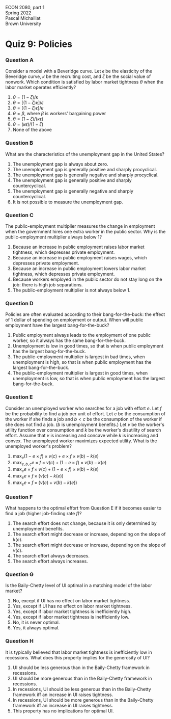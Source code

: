 ECON 2080, part 1  
Spring 2022  
Pascal Michaillat  
Brown University

# Quiz 9: Policies

### Question A

Consider a model with a Beveridge curve. Let $\epsilon$ be the elasticity of the Beveridge curve, $\kappa$ be the recruiting cost, and $\zeta$ be the social value of nonwork. Which condition is satisfied by labor market tightness $\theta$ when the labor market operates efficiently?

1. $\theta = (1-\zeta)/\kappa$
2. $\theta = [(1-\zeta)\kappa]/\epsilon$ 
3. $\theta = [(1-\zeta)\epsilon]/\kappa$
4. $\theta = \beta$, where $\beta$ is workers' bargaining power
5. $\theta = (1-\zeta)/(\kappa\epsilon)$
6.  $\theta = (\kappa\epsilon)/(1-\zeta)$
7.  None of the above

### Question B

What are the characteristics of the unemployment gap in the United States?

1. The unemployment gap is always about zero.
2. The unemployment gap is generally positive and sharply procyclical.
3. The unemployment gap is generally negative and sharply procyclical.
4. The unemployment gap is generally positive and sharply countercyclical.
5. The unemployment gap is generally negative and sharply countercyclical.
6. It is not possible to measure the unemployment gap.

### Question C

The public-employment multiplier measures the change in employment when the government hires one extra worker in the public sector. Why is the public-employment multiplier always below 1?

1. Because an increase in public employment raises labor market tightness, which depresses private employment.
2. Because an increase in public employment raises wages, which depresses private employment.
3. Because an increase in public employment lowers labor market tightness, which depresses private employment.
4. Because workers employed in the public sector do not stay long on the job: there is high job separations.
5. The public-employment multiplier is not always below 1.

### Question D

Policies are often evaluated according to their bang-for-the-buck: the effect of 1 dollar of spending on employment or output. When will public employment have the largest bang-for-the-buck?

1. Public employment always leads to the employment of one public worker, so it always has the same bang-for-the-buck.
2. Unemployment is low in good times, so that is when public employment has the largest bang-for-the-buck.
3. The public-employment multiplier is largest in bad times, when unemployment is high, so that is when public employment has the largest bang-for-the-buck.
4. The public-employment multiplier is largest in good times, when unemployment is low, so that is when public employment has the largest bang-for-the-buck.

### Question E

Consider an unemployed worker who searches for a job with effort $e$. Let $f$ be the probability to find a job per unit of effort. Let $c$ be the consumption of the worker if she finds a job and $b<c$ be the consumption of the worker if she does not find a job. ($b$ is unemployment benefits.) Let $v$ be the worker's utility function over consumption and $k$ be the worker's disutility of search effort. Assume that $v$ is increasing and concave while $k$ is increasing and convex. The unemployed worker maximizes expected utility. What is the unemployed worker's problem?

1. $\max_{e} (1-e \times f) \times v(c) + e\times f \times v(b) - k(e)$
2. $\max_{e,b,c} e\times f\times  v(c) + (1-e\times f)\times  v(b) - k(e)$
3. $\max_{e} e\times f\times  v(c) + (1-e\times f)\times  v(b) - k(e)$
4. $\max_{e} e\times f\times (v(c) - k(e))$
5. $\max_{e} e\times f\times (v(c) + v(b) - k(e))$

### Question F

What happens to the optimal effort from Question E if it becomes easier to find a job (higher job-finding rate $f$)?

1. The search effort does not change, because it is only determined by unemployment benefits.
2. The search effort might decrease or increase, depending on the slope of $k(e)$.
3. The search effort might decrease or increase, depending on the slope of $v(c)$.
4. The search effort always decreases.
5. The search effort always increases.

### Question G

Is the Baily-Chetty level of UI optimal in a matching model of the labor market?

1. No, except if UI has no effect on labor market tightness.
2. Yes, except if UI has no effect on labor market tightness.
3. Yes, except if labor market tightness is inefficiently high.
4. Yes, except if labor market tightness is inefficiently low.
5. No, it is never optimal.
6. Yes, it always optimal.

### Question H

It is typically believed that labor market tightness is inefficiently low in recessions.
What does this property implies for the generosity of UI?

1. UI should be less generous than in the Baily-Chetty framework in recessions.
2. UI should be more generous than in the Baily-Chetty framework in recessions.
3. In recessions, UI should be less generous than in the Baily-Chetty framework iff an increase in UI raises tightness.
4. In recessions, UI should be more generous than in the Baily-Chetty framework iff an increase in UI raises tightness.
5. This property has no implications for optimal UI.